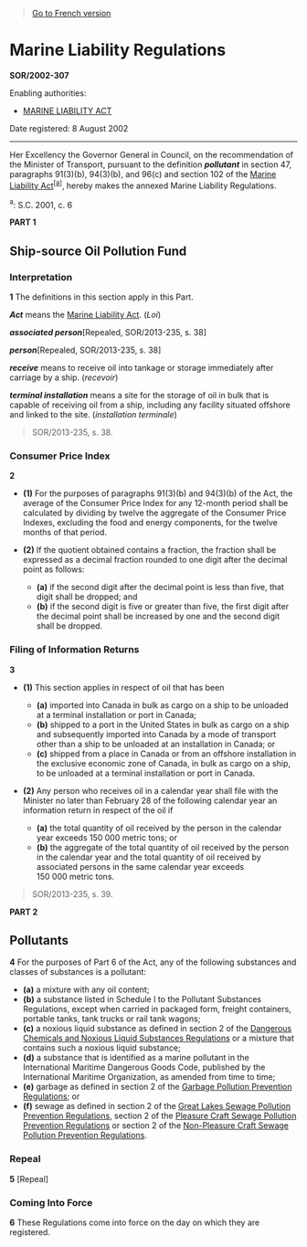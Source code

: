 > [Go to French version](/fr/Règlements/Décrets,%20ordonnances%20et%20règlements%20statutaires/2002/307.md)

# Marine Liability Regulations

**SOR/2002-307**

Enabling authorities: 
- [MARINE LIABILITY ACT](/en/Acts/Statutes%20of%20Canada/2001/c.%206.md)

Date registered: 8 August 2002

----------

Her Excellency the Governor General in Council, on the recommendation of the Minister of Transport, pursuant to the definition ***pollutant*** in section 47, paragraphs 91(3)(b), 94(3)(b), and 96(c) and section 102 of the [Marine Liability Act](/en/Acts/Statutes%20of%20Canada/2001/c.%206.md)<sup><a href='#footnote1_e'>[a]</a></sup>, hereby makes the annexed Marine Liability Regulations.

<a name='footnote1_e'><sup>a</sup></a>: S.C. 2001, c. 6<br />




**PART 1** 
## Ship-source Oil Pollution Fund



### Interpretation


**1** The definitions in this section apply in this Part.

***Act*** means the [Marine Liability Act](/en/Acts/Statutes%20of%20Canada/2001/c.%206.md). (*Loi*)

***associated person***[Repealed, SOR/2013-235, s. 38]

***person***[Repealed, SOR/2013-235, s. 38]

***receive*** means to receive oil into tankage or storage immediately after carriage by a ship. (*recevoir*)

***terminal installation*** means a site for the storage of oil in bulk that is capable of receiving oil from a ship, including any facility situated offshore and linked to the site. (*installation terminale*)
> SOR/2013-235, s. 38.





### Consumer Price Index


**2** 

- **(1)** For the purposes of paragraphs 91(3)(b) and 94(3)(b) of the Act, the average of the Consumer Price Index for any 12-month period shall be calculated by dividing by twelve the aggregate of the Consumer Price Indexes, excluding the food and energy components, for the twelve months of that period.

- **(2)** If the quotient obtained contains a fraction, the fraction shall be expressed as a decimal fraction rounded to one digit after the decimal point as follows:
	- **(a)** if the second digit after the decimal point is less than five, that digit shall be dropped; and
	- **(b)** if the second digit is five or greater than five, the first digit after the decimal point shall be increased by one and the second digit shall be dropped.




### Filing of Information Returns


**3** 

- **(1)** This section applies in respect of oil that has been
	- **(a)** imported into Canada in bulk as cargo on a ship to be unloaded at a terminal installation or port in Canada;
	- **(b)** shipped to a port in the United States in bulk as cargo on a ship and subsequently imported into Canada by a mode of transport other than a ship to be unloaded at an installation in Canada; or
	- **(c)** shipped from a place in Canada or from an offshore installation in the exclusive economic zone of Canada, in bulk as cargo on a ship, to be unloaded at a terminal installation or port in Canada.

- **(2)** Any person who receives oil in a calendar year shall file with the Minister no later than February 28 of the following calendar year an information return in respect of the oil if
	- **(a)** the total quantity of oil received by the person in the calendar year exceeds 150 000 metric tons; or
	- **(b)** the aggregate of the total quantity of oil received by the person in the calendar year and the total quantity of oil received by associated persons in the same calendar year exceeds 150 000 metric tons.
> SOR/2013-235, s. 39.





**PART 2** 
## Pollutants


**4** For the purposes of Part 6 of the Act, any of the following substances and classes of substances is a pollutant:
- **(a)** a mixture with any oil content;
- **(b)** a substance listed in Schedule I to the Pollutant Substances Regulations, except when carried in packaged form, freight containers, portable tanks, tank trucks or rail tank wagons;
- **(c)** a noxious liquid substance as defined in section 2 of the [Dangerous Chemicals and Noxious Liquid Substances Regulations](/en/Regulations/Statutory%20Orders%20and%20Regulations/93/4.md) or a mixture that contains such a noxious liquid substance;
- **(d)** a substance that is identified as a marine pollutant in the International Maritime Dangerous Goods Code, published by the International Maritime Organization, as amended from time to time;
- **(e)** garbage as defined in section 2 of the [Garbage Pollution Prevention Regulations](/en/Regulations/Consolidated%20Regulations%20of%20Canada/1401-1500/C.R.C.,%20c.%201424.md); or
- **(f)** sewage as defined in section 2 of the [Great Lakes Sewage Pollution Prevention Regulations](/en/Regulations/Consolidated%20Regulations%20of%20Canada/1401-1500/C.R.C.,%20c.%201429.md), section 2 of the [Pleasure Craft Sewage Pollution Prevention Regulations](/en/Regulations/Statutory%20Orders%20and%20Regulations/91/661.md) or section 2 of the [Non-Pleasure Craft Sewage Pollution Prevention Regulations](/en/Regulations/Statutory%20Orders%20and%20Regulations/91/659.md).




### Repeal


**5** [Repeal]




### Coming Into Force


**6** These Regulations come into force on the day on which they are registered.


